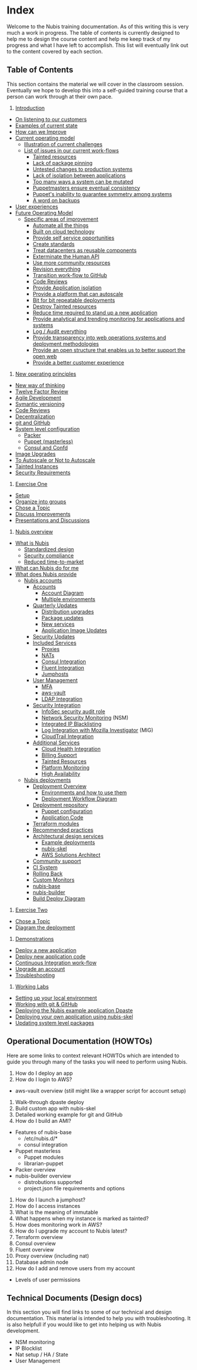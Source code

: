 # Index

Welcome to the Nubis training documentation. As of this writing this is very
much a work in progress. The table of contents is currently designed to help me
to design the course content and help me keep track of my progress and what I
have left to accomplish. This list will eventually link out to the content
covered by each section.

## Table of Contents

This section contains the material we will cover in the classroom session.
Eventually we hope to develop this into a self-guided training course that a
person can work through at their own pace.

1. [Introduction](./introduction.md)
  * [On listening to our customers](./introduction.md#on-listening-to-our-customers)
  * [Examples of current state](./introduction.md#examples-of-current-state)
  * [How can we Improve](./introduction.md#how-can-we-improve)
  * [Current operating model](./introduction.md#current-operating-model)
    * [Illustration of current challenges](./introduction.md#illustration-of-current-challenges)
    * [List of issues in our current work-flows](./introduction.md#list-of-issues-in-our-current-work-flows)
      * [Tainted resources](./introduction.md#tainted-resources)
      * [Lack of package pinning](./introduction.md#lack-of-package-pinning)
      * [Untested changes to production systems](./introduction.md#untested-changes-to-production-systems)
      * [Lack of isolation between applications](./introduction.md#lack-of-isolation-between-applications)
      * [Too many ways a system can be mutated](./introduction.md#too-many-ways-a-system-can-be-mutated)
      * [Puppetmasters ensure eventual consistency](./introduction.md#puppetmasters-ensure-eventual-consistency)
      * [Puppet's inability to guarantee symmetry among systems](./introduction.md#puppets-inability-to-guarantee-symmetry-among-systems)
      * [A word on backups](./introduction.md#a-word-on-backups)
  * [User experiences](./introduction.md#user-experiences)
  * [Future Operating Model](./introduction.md#future-operating-model)
    * [Specific areas of improvement](./introduction.md#specific-areas-of-improvement)
      * [Automate all the things](./introduction.md#automate-all-the-things)
      * [Built on cloud technology](./introduction.md#built-on-cloud-technology)
      * [Provide self service opportunities](./introduction.md#provide-self-service-opportunities)
      * [Create standards](./introduction.md#create-standards)
      * [Treat datacenters as reusable components](./introduction.md#treat-datacenters-as-reusable-components)
      * [Exterminate the Human API](./introduction.md#exterminate-the-human-api)
      * [Use more community resources](./introduction.md#use-more-community-resources)
      * [Revision everything](./introduction.md#revision-everything)
      * [Transition work-flow to GitHub](./introduction.md#transition-work-flow-to-github)
      * [Code Reviews](./introduction.md#code-reviews)
      * [Provide Application isolation](./introduction.md#provide-application-isolation)
      * [Provide a platform that can autoscale](./introduction.md#provide-a-platform-that-can-autoscale)
      * [Bit for bit repeatable deployments](./introduction.md#bit-for-bit-repeatable-deployments)
      * [Destroy Tainted resources](./introduction.md#destroy-tainted-resources)
      * [Reduce time required to stand up a new application](./introduction.md#reduce-time-required-to-stand-up-a-new-application)
      * [Provide analytical and trending monitoring for applications and systems](./introduction.md#provide-analytical-and-trending-monitoring-for-applications-and-systems)
      * [Log / Audit everything](./introduction.md#log--audit-everything)
      * [Provide transparency into web operations systems and deployment methodologies](./introduction.md#provide-transparency-into-web-operations-systems-and-deployment-methodologies)
      * [Provide an open structure that enables us to better support the open web](./introduction.md#provide-an-open-structure-that-enables-us-to-better-support-the-open-web)
      * [Provide a better customer experience](./introduction.md#provide-a-better-customer-experience)
1. [New operating principles](./operating-principles.md)
  * [New way of thinking](./operating-principles.md#new-way-of-thinking)
  * [Twelve Factor Review](./operating-principles.md#twelve-factor-review)
  * [Agile Development](./operating-principles.md#agile-development)
  * [Symantic versioning](./operating-principles.md#symantic-versioning)
  * [Code Reviews](./operating-principles.md#code-reviews)
  * [Decentralization](./operating-principles.md#decentralization)
  * [git and GitHub](./operating-principles.md#git-and-github)
  * [System level configuration](./operating-principles.md#system-level-configuration)
    * [Packer](./operating-principles.md#packer)
    * [Puppet (masterless)](./operating-principles.md#puppet-masterless)
    * [Consul and Confd](./operating-principles.md#consul-and-confd)
  * [Image Upgrades](./operating-principles.md#image-upgrades)
  * [To Autoscale or Not to Autoscale](./operating-principles.md#to-autoscale-or-not-to-autoscale)
  * [Tainted Instances](./operating-principles.md#tainted-instances)
  * [Security Requirements](./operating-principles.md#security-requirements)
1. [Exercise One](./exercise-one.md)
  * [Setup](./exercise-one.md#setup)
  * [Organize into groups](./exercise-one.md#organize-into_groups)
  * [Chose a Topic](./exercise-one.md#chose-a-topic)
  * [Discuss Improvements](./exercise-one.md#discuss-improvements)
  * [Presentations and Discussions](./exercise-one.md#presentations-and-discussions)
1. [Nubis overview](./nubis-overview.md)
  * [What is Nubis](./nubis-overview.md#what-is-nubis)
    * [Standardized design](./nubis-overview.md#standardized-design)
    * [Security compliance](./nubis-overview.md#security-compliance)
    * [Reduced time-to-market](./nubis-overview.md#reduced-time-to-market)
  * [What can Nubis do for me](./nubis-overview.md#what-can-nubis-do-for-me)
  * [What does Nubis provide](./nubis-overview.md#what-does-nubis-provide)
    * [Nubis accounts](./nubis-overview.md#nubis-accounts)
      * [Accounts](./nubis-overview.md#accounts)
        * [Account Diagram](#account-diagram)
        * [Multiple environments](./nubis-overview.md#multiple-environments)
      * [Quarterly Updates](./nubis-overview.md#quarterly-updates)
        * [Distribution upgrades](./nubis-overview.md#distribution-upgrades)
        * [Package updates](./nubis-overview.md#package-updates)
        * [New services](./nubis-overview.md#new-services)
        * [Application Image Updates](./nubis-overview.md#application-image-updates)
      * [Security Updates](./nubis-overview.md#security-updates)
      * [Included Services](./nubis-overview.md#included-services)
        * [Proxies](./nubis-overview.md#proxies)
        * [NATs](./nubis-overview.md#nats)
        * [Consul Integration](./nubis-overview.md#consul-integration)
        * [Fluent Integration](./nubis-overview.md#fluent-integration)
        * [Jumphosts](./nubis-overview.md#jumphosts)
      * [User Management](./nubis-overview.md#user-management)
        * [MFA](./nubis-overview.md#mfa)
        * [aws-vault](./nubis-overview.md#aws-vault)
        * [LDAP Integration](./nubis-overview.md#ldap-integration)
      * [Security Integration](./nubis-overview.md#security-integration)
        * [InfoSec security audit role](./nubis-overview.md#infoSec-security-audit-role)
        * [Network Security Monitoring](./nubis-overview.md#network-security-monitoring)
          (NSM)
        * [Integrated IP Blacklisting](./nubis-overview.md#integrated-ip-blacklisting)
        * [Log Integration with Mozilla Investigator](./nubis-overview.md#log-integration-with-mozilla-investigator)
          (MIG)
        * [CloudTrail Integration](./nubis-overview.md#cloudtrail-integration)
      * [Additional Services](./nubis-overview.md#additional-services)
        * [Cloud Health Integration](./nubis-overview.md#cloud-health-integration)
        * [Billing Support](./nubis-overview.md#billing-support)
        * [Tainted Resources](./nubis-overview.md#tainted-resources)
        * [Platform Monitoring](./nubis-overview.md#platform-monitoring)
        * [High Availability](./nubis-overview.md#high-availability)
    * [Nubis deployments](./nubis-overview.md#nubis-deployments)
      * [Deployment Overview](./nubis-overview.md#deployment-overview)
        * [Environments and how to use them](./nubis-overview.md#environments-and-how-to-use-them)
        * [Deployment Workflow Diagram](./nubis-overview.md#deployment-workflow-diagram)
      * [Deployment repository](./nubis-overview.md#deployment-repository)
        * [Puppet configuration](./nubis-overview.md#puppet-configuration)
        * [Application Code](./nubis-overview.md#application-Code)
      * [Terraform modules](./nubis-overview.md#terraform-modules)
      * [Recommended practices](./nubis-overview.md#recommended-practices)
      * [Architectural design services](./nubis-overview.md#architectural-design-services)
        * [Example deployments](./nubis-overview.md#example-deployments)
        * [nubis-skel](./nubis-overview.md#nubis-skel)
        * [AWS Solutions Architect](./nubis-overview.md#aws-solutions-architect)
      * [Community support](./nubis-overview.md#community-support)
      * [CI System](./nubis-overview.md#ci-system)
      * [Rolling Back](./nubis-overview.md#rolling-back)
      * [Custom Monitors](./nubis-overview.md#custom-monitors)
      * [nubis-base](./nubis-overview.md#nubis-base)
      * [nubis-builder](./nubis-overview.md#nubis-builder)
      * [Build Deploy Diagram](./nubis-overview.md#build-deploy-diagram)
1. [Exercise Two](./exercise-two.md)
  * [Chose a Topic](./exercise-two.md#chose-a-topic)
  * [Diagram the deployment](./exercise-two.md#diagram-the-deployment)
1. [Demonstrations](./demonstrations.md)
  * [Deploy a new application](./demonstrations.md#deploy-a-new-application)
  * [Deploy new application code](./demonstrations.md#deploy-new-application-code)
  * [Continuous Integration work-flow](./demonstrations.md#continuous-integration-work-flow)
  * [Upgrade an account](./demonstrations.md#upgrade-an-account)
  * [Troubleshooting](./demonstrations.md#troubleshooting)
1. [Working Labs](./working-labs.md)
  * [Setting up your local environment](./working-labs.md#setting-up-your-local-environment)
  * [Working with git & GitHub](./working-labs.md#working-with-git--github)
  * [Deploying the Nubis example application Dpaste](./working-labs.md#deploying-the-nubis-example-application-dpaste)
  * [Deploying your own application using nubis-skel](./working-labs.md#deploying-your-own-application-using-nubis-skel)
  * [Updating system level packages](./working-labs.md#updating-system-level-packages)

## Operational Documentation (HOWTOs)

Here are some links to context relevant HOWTOs which are intended to guide you
through many of the tasks you will need to perform using Nubis.

1. How do I deploy an app
1. How do I login to AWS?
  * aws-vault overview (still might like a wrapper script for account setup)
1. Walk-through dpaste deploy
1. Build custom app with nubis-skel
1. Detailed working example for git and GitHub
1. How do I build an AMI?
  * Features of nubis-base
    * /etc/nubis.d/*
    * consul integration
  * Puppet masterless
    * Puppet modules
    * librarian-puppet
  * Packer overview
  * nubis-builder overview
    * distrobutions supported
    * project.json file requirements and options
1. How do I launch a jumphost?
1. How do I access instances
1. What is the meaning of immutable
1. What happens when my instance is marked as tainted?
1. How does monitoring work in AWS?
1. How do I upgrade my account to Nubis latest?
1. Terraform overview
1. Consul overview
1. Fluent overview
1. Proxy overview (including nat)
1. Database admin node
1. How do I add and remove users from my account
  * Levels of user permissions

## Technical Documents (Design docs)

In this section you will find links to some of our technical and design
documentation. This material is intended to help you with troubleshooting. It is
also helpfull if you would like to get into helping us with Nubis development.

* NSM monitoring
* IP Blocklist
* Nat setup / HA / State
* User Management
